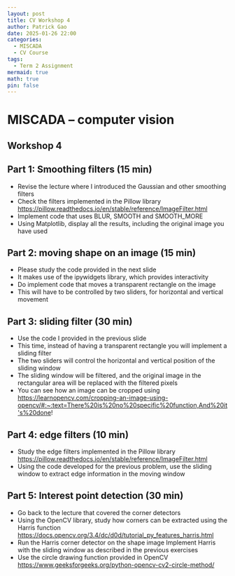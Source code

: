 ```yaml
---
layout: post
title: CV Workshop 4
author: Patrick Gao
date: 2025-01-26 22:00
categories:
  - MISCADA
  - CV Course
tags:
  - Term 2 Assignment
mermaid: true
math: true
pin: false
---
```


# MISCADA – computer vision

## Workshop 4  

## Part 1: Smoothing filters (15 min)

- Revise the lecture where I introduced the Gaussian and other smoothing filters
- Check the filters implemented in the Pillow library
https://pillow.readthedocs.io/en/stable/reference/ImageFilter.html
- Implement code that uses BLUR, SMOOTH and SMOOTH_MORE
- Using Matplotlib, display all the results, including the original image you have used 



## Part 2: moving shape on an image (15 min)


- Please study the code provided in the next slide
- It makes use of the ipywidgets library, which provides interactivity
- Do implement code that moves a transparent rectangle on the image
- This will have to be controlled by two sliders, for horizontal and vertical movement


## Part 3: sliding filter (30 min)

- Use the code I provided in the previous slide
- This time, instead of having a transparent rectangle you will implement a sliding filter
- The two sliders will control the horizontal and vertical position of the sliding window
- The sliding window will be filtered, and the original image in the rectangular area will be replaced with the filtered pixels
- You can see how an image can be cropped using
https://learnopencv.com/cropping-an-image-using-opencv/#:~:text=There%20is%20no%20specific%20function,And%20it's%20done! 


## Part 4: edge filters (10 min)

- Study the edge filters implemented in the Pillow library
https://pillow.readthedocs.io/en/stable/reference/ImageFilter.html
- Using the code developed for the previous problem, use the sliding window to extract edge information in the moving window


## Part 5: Interest point detection (30 min)

- Go back to the lecture that covered the corner detectors
- Using the OpenCV library, study how corners can be extracted using the Harris function
https://docs.opencv.org/3.4/dc/d0d/tutorial_py_features_harris.html
- Run the Harris corner detector on the shape image
Implement Harris with the sliding window as described in the previous exercises
- Use the circle drawing function provided in OpenCV
https://www.geeksforgeeks.org/python-opencv-cv2-circle-method/  


